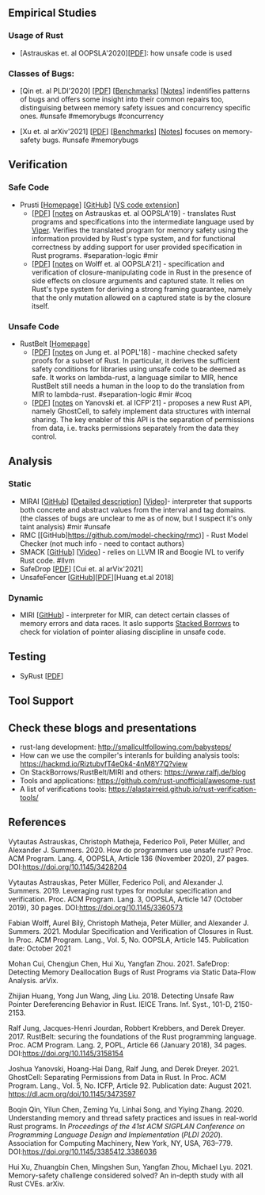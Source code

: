 ## Empirical Studies

### Usage of Rust
* [Astrauskas et. al OOPSLA'2020][[PDF](https://www.cs.ubc.ca/~alexsumm/papers/AstrauskasMathejaPoliMuellerSummers20.pdf)]: how unsafe code is used

### Classes of Bugs: 
* [Qin et. al PLDI'2020]
  [[PDF](https://cseweb.ucsd.edu/~yiying/RustStudy-PLDI20.pdf)]
  [[Benchmarks](https://github.com/system-pclub/rust-study)]
  [[Notes](paper-notes/bugs-pldi2020.md)]
  indentifies patterns of bugs and offers some insight into their common repairs too, distinguising between memory safety issues and concurrency specific ones.
   #unsafe #memorybugs #concurrency

* [Xu et. al arXiv'2021]
  [[PDF](https://arxiv.org/pdf/2003.03296.pdf)]
  [[Benchmarks](https://github.com/Artisan-Lab/Rust-memory-safety-bugs)]
  [[Notes](paper-notes/bugs-arxiv2021.md)] focuses on memory-safety bugs.
  #unsafe #memorybugs

## Verification
### Safe Code
* Prusti 
  [[Homepage](https://www.pm.inf.ethz.ch/research/prusti.html)]
  [[GitHub](https://github.com/viperproject/prusti-dev)] 
  [[VS code extension](https://github.com/viperproject/prusti-assistant)] 
     * [[PDF](https://www.cs.ubc.ca/~alexsumm/papers/AstrauskasMuellerPoliSummers19.pdf)]
  [[notes](paper-notes/prusti.md) on Astrauskas et. al OOPSLA'19] - translates Rust programs
    and specifications into the intermediate language used by [Viper](https://www.pm.inf.ethz.ch/research/viper.html). 
    Verifies the translated program for memory safety using the information provided by Rust's type system, and for functional correctness by adding support for user provided specification in Rust programs. #separation-logic #mir  
    * [[PDF](https://www.cs.ubc.ca/~alexsumm/papers/WolffBilyMathejaMuellerSummers21.pdf)]
  [[notes](paper-notes/prusti.md) on Wolff et. al OOPSLA'21] - specification and verification of closure-manipulating
code in Rust in the presence of side effects on closure arguments and captured state. It relies on Rust's type system for deriving a strong framing guarantee, namely that the only mutation allowed on a captured state is by the closure itself. 

### Unsafe Code
* RustBelt [[Homepage](https://plv.mpi-sws.org/rustbelt/)]
     * [[PDF](https://people.mpi-sws.org/~dreyer/papers/rustbelt/paper.pdf)]
    [[notes](paper-notes/rustbelt.md) on Jung et. al POPL'18] - machine checked safety proofs for a subset of Rust. In particular, it      derives the sufficient safety conditions for libraries using unsafe code to be deemed as safe. It works on lambda-rust, a language similar to MIR, hence RustBelt still needs a human in the loop to do the translation from MIR to lambda-rust. 
    #separation-logic #mir #coq 
    * [[PDF](http://plv.mpi-sws.org/rustbelt/ghostcell/paper.pdf)]
    [[notes](paper-notes/rustbelt.md) on Yanovski et. al ICFP'21] - proposes a new Rust API, namely GhostCell, to safely implement data structures with internal sharing. The key enabler of this API is the separation of permissions from data, i.e. tracks permissions
separately from the data they control.

## Analysis
### Static
 * MIRAI [[GitHub](https://github.com/facebookexperimental/MIRAI)]
   [[Detailed description](https://github.com/facebookexperimental/MIRAI/blob/master/documentation/Overview.md)] 
   [[Video](https://www.youtube.com/watch?v=vMGilPbIotw)]- interpreter that supports both concrete and abstract values from the interval and tag domains. (the classes of bugs are unclear to me as of now, but I suspect it's only taint analysis)
   #mir #unsafe
 * RMC [[GitHub]https://github.com/model-checking/rmc)] - Rust Model Checker (not much info - need to contact authors)
 * SMACK [[GitHub](https://github.com/smackers/smack)]
  [[Video](https://www.youtube.com/watch?v=0DcIn7kiNxM)] - relies on LLVM IR and Boogie IVL to verify Rust code. 
  #llvm
 * SafeDrop [[PDF](https://arxiv.org/pdf/2103.15420.pdf)] [Cui et. al arVix'2021]
 * UnsafeFencer [[GitHub](https://github.com/qorost/unsafefencer)][[PDF](https://www.jstage.jst.go.jp/article/transinf/E101.D/8/E101.D_2018EDL8040/_pdf)][Huang et.al 2018]

### Dynamic
 * MIRI [[GitHub](https://github.com/rust-lang/miri)] - interpreter for MIR, can detect certain classes of memory errors and data races. It aslo supports [Stacked Borrows](https://plv.mpi-sws.org/rustbelt/stacked-borrows/) to check for violation of pointer aliasing discipline in unsafe code. 

## Testing
  * SyRust [[PDF](https://kilthub.cmu.edu/articles/report/SyRust_Automatic_Testing_of_Rust_Libraries_with_Semantic-Aware_Program_Synthesis_Technical_Report/14356949)]
## Tool Support

## Check these blogs and presentations 
* rust-lang development: http://smallcultfollowing.com/babysteps/
* How can we use the compiler's interanls for building analysis tools: https://hackmd.io/RiztubvfT4eOk4-4nM8Y7Q?view
* On StackBorrows/RustBelt/MIRI and others: https://www.ralfj.de/blog
* Tools and applications: https://github.com/rust-unofficial/awesome-rust
* A list of verifications tools: https://alastairreid.github.io/rust-verification-tools/



## References

Vytautas Astrauskas, Christoph Matheja, Federico Poli, Peter Müller, and Alexander J. Summers. 2020. How do programmers use unsafe rust? Proc. ACM Program. Lang. 4, OOPSLA, Article 136 (November 2020), 27 pages. DOI:https://doi.org/10.1145/3428204

Vytautas Astrauskas, Peter Müller, Federico Poli, and Alexander J. Summers. 2019. Leveraging rust types for modular specification and verification. Proc. ACM Program. Lang. 3, OOPSLA, Article 147 (October 2019), 30 pages. DOI:https://doi.org/10.1145/3360573

Fabian Wolff, Aurel Bílý, Christoph Matheja, Peter Müller, and Alexander J. Summers. 2021. Modular Specification and Verification of Closures in Rust. In Proc. ACM Program. Lang., Vol. 5, No. OOPSLA, Article 145. Publication date: October 2021

Mohan Cui, Chengjun Chen, Hui Xu, Yangfan Zhou. 2021. SafeDrop: Detecting Memory Deallocation Bugs of Rust Programs via Static Data-Flow Analysis. arVix.

Zhijian Huang, Yong Jun Wang, Jing Liu. 2018. Detecting Unsafe Raw Pointer Dereferencing Behavior in Rust. IEICE Trans. Inf. Syst., 101-D, 2150-2153.

Ralf Jung, Jacques-Henri Jourdan, Robbert Krebbers, and Derek Dreyer. 2017. RustBelt: securing the foundations of the Rust programming language. Proc. ACM Program. Lang. 2, POPL, Article 66 (January 2018), 34 pages. DOI:https://doi.org/10.1145/3158154

Joshua Yanovski, Hoang-Hai Dang, Ralf Jung, and Derek Dreyer. 2021. GhostCell: Separating Permissions from Data in Rust. In Proc. ACM Program. Lang., Vol. 5, No. ICFP, Article 92. Publication date: August 2021. https://dl.acm.org/doi/10.1145/3473597

Boqin Qin, Yilun Chen, Zeming Yu, Linhai Song, and Yiying Zhang. 2020. Understanding memory and thread safety practices and issues in real-world Rust programs. In <i>Proceedings of the 41st ACM SIGPLAN Conference on Programming Language Design and Implementation</i> (<i>PLDI 2020</i>). Association for Computing Machinery, New York, NY, USA, 763–779. DOI:https://doi.org/10.1145/3385412.3386036

Hui Xu, Zhuangbin Chen, Mingshen Sun, Yangfan Zhou, Michael Lyu. 2021. Memory-safety challenge considered solved? An in-depth study with all Rust CVEs. arXiv.


